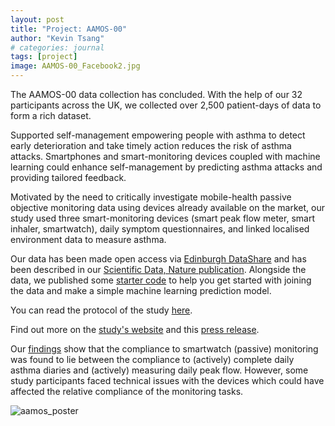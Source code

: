 ```yaml
---
layout: post
title: "Project: AAMOS-00"
author: "Kevin Tsang"
# categories: journal
tags: [project]
image: AAMOS-00_Facebook2.jpg
---
```


The AAMOS-00 data collection has concluded. With the help of our 32 participants across the UK, we collected over 2,500 patient-days of data to form a rich dataset.

Supported self-management empowering people with asthma to detect early deterioration and take timely action reduces the risk of asthma attacks. Smartphones and smart-monitoring devices coupled with machine learning could enhance self-management by predicting asthma attacks and providing tailored feedback.

Motivated by the need to critically investigate mobile-health passive objective monitoring data using devices already available on the market, our study used three smart-monitoring devices (smart peak flow meter, smart inhaler, smartwatch), daily symptom questionnaires, and linked localised environment data to measure asthma. 

Our data has been made open access via [Edinburgh DataShare](https://doi.org/10.7488/ds/3775) and has been described in our [Scientific Data, Nature publication](https://doi.org/10.1038/s41597-023-02241-9). Alongside the data, we published some [starter code](https://github.com/kevinchtsang/AAMOS-00-Starter) to help you get started with joining the data and make a simple machine learning prediction model.

You can read the protocol of the study [here](https://doi.org/10.1136/bmjopen-2022-064166).

Find out more on the [study's website](https://www.ed.ac.uk/usher/aukcar/knowledge-hub/projects/aamos-00) and this [press release](https://findair.eu/resources/case-studies/findair-in-study-organized-by-university-of-edinburgh-on-prediction-of-asthma-attacks/).

Our [findings](https://www.diva-portal.org/smash/record.jsf?dswid=1791&pid=diva2%3A1743246) show that the compliance to smartwatch (passive) monitoring was found to lie between the compliance to (actively) complete daily asthma diaries and (actively) measuring daily peak flow. However, some study participants faced technical issues with the devices which could have affected the relative compliance of the monitoring tasks. 

![aamos_poster](/asset/img/Usher_Annual2022_Kevin.png)